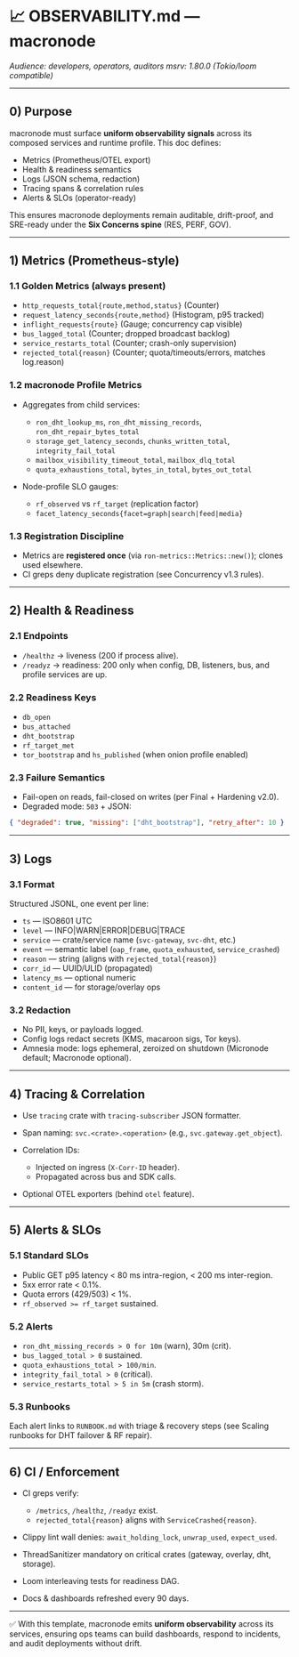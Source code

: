 

# 📈 OBSERVABILITY.md — macronode

*Audience: developers, operators, auditors*
*msrv: 1.80.0 (Tokio/loom compatible)*

---

## 0) Purpose

macronode must surface **uniform observability signals** across its composed services and runtime profile.
This doc defines:

* Metrics (Prometheus/OTEL export)
* Health & readiness semantics
* Logs (JSON schema, redaction)
* Tracing spans & correlation rules
* Alerts & SLOs (operator-ready)

This ensures macronode deployments remain auditable, drift-proof, and SRE-ready under the **Six Concerns spine** (RES, PERF, GOV).

---

## 1) Metrics (Prometheus-style)

### 1.1 Golden Metrics (always present)

* `http_requests_total{route,method,status}` (Counter)
* `request_latency_seconds{route,method}` (Histogram, p95 tracked)
* `inflight_requests{route}` (Gauge; concurrency cap visible)
* `bus_lagged_total` (Counter; dropped broadcast backlog)
* `service_restarts_total` (Counter; crash-only supervision)
* `rejected_total{reason}` (Counter; quota/timeouts/errors, matches log.reason)

### 1.2 macronode Profile Metrics

* Aggregates from child services:

  * `ron_dht_lookup_ms`, `ron_dht_missing_records`, `ron_dht_repair_bytes_total`
  * `storage_get_latency_seconds`, `chunks_written_total`, `integrity_fail_total`
  * `mailbox_visibility_timeout_total`, `mailbox_dlq_total`
  * `quota_exhaustions_total`, `bytes_in_total`, `bytes_out_total`
* Node-profile SLO gauges:

  * `rf_observed` vs `rf_target` (replication factor)
  * `facet_latency_seconds{facet=graph|search|feed|media}`

### 1.3 Registration Discipline

* Metrics are **registered once** (via `ron-metrics::Metrics::new()`); clones used elsewhere.
* CI greps deny duplicate registration (see Concurrency v1.3 rules).

---

## 2) Health & Readiness

### 2.1 Endpoints

* `/healthz` → liveness (200 if process alive).
* `/readyz` → readiness: 200 only when config, DB, listeners, bus, and profile services are up.

### 2.2 Readiness Keys

* `db_open`
* `bus_attached`
* `dht_bootstrap`
* `rf_target_met`
* `tor_bootstrap` and `hs_published` (when onion profile enabled)

### 2.3 Failure Semantics

* Fail-open on reads, fail-closed on writes (per Final + Hardening v2.0).
* Degraded mode: `503` + JSON:

```json
{ "degraded": true, "missing": ["dht_bootstrap"], "retry_after": 10 }
```

---

## 3) Logs

### 3.1 Format

Structured JSONL, one event per line:

* `ts` — ISO8601 UTC
* `level` — INFO|WARN|ERROR|DEBUG|TRACE
* `service` — crate/service name (`svc-gateway`, `svc-dht`, etc.)
* `event` — semantic label (`oap_frame`, `quota_exhausted`, `service_crashed`)
* `reason` — string (aligns with `rejected_total{reason}`)
* `corr_id` — UUID/ULID (propagated)
* `latency_ms` — optional numeric
* `content_id` — for storage/overlay ops

### 3.2 Redaction

* No PII, keys, or payloads logged.
* Config logs redact secrets (KMS, macaroon sigs, Tor keys).
* Amnesia mode: logs ephemeral, zeroized on shutdown (Micronode default; Macronode optional).

---

## 4) Tracing & Correlation

* Use `tracing` crate with `tracing-subscriber` JSON formatter.
* Span naming: `svc.<crate>.<operation>` (e.g., `svc.gateway.get_object`).
* Correlation IDs:

  * Injected on ingress (`X-Corr-ID` header).
  * Propagated across bus and SDK calls.
* Optional OTEL exporters (behind `otel` feature).

---

## 5) Alerts & SLOs

### 5.1 Standard SLOs

* Public GET p95 latency < 80 ms intra-region, < 200 ms inter-region.
* 5xx error rate < 0.1%.
* Quota errors (429/503) < 1%.
* `rf_observed >= rf_target` sustained.

### 5.2 Alerts

* `ron_dht_missing_records > 0 for 10m` (warn), 30m (crit).
* `bus_lagged_total > 0` sustained.
* `quota_exhaustions_total > 100/min`.
* `integrity_fail_total > 0` (critical).
* `service_restarts_total > 5 in 5m` (crash storm).

### 5.3 Runbooks

Each alert links to `RUNBOOK.md` with triage & recovery steps (see Scaling runbooks for DHT failover & RF repair).

---

## 6) CI / Enforcement

* CI greps verify:

  * `/metrics`, `/healthz`, `/readyz` exist.
  * `rejected_total{reason}` aligns with `ServiceCrashed{reason}`.
* Clippy lint wall denies: `await_holding_lock`, `unwrap_used`, `expect_used`.
* ThreadSanitizer mandatory on critical crates (gateway, overlay, dht, storage).
* Loom interleaving tests for readiness DAG.
* Docs & dashboards refreshed every 90 days.

---

✅ With this template, macronode emits **uniform observability** across its services, ensuring ops teams can build dashboards, respond to incidents, and audit deployments without drift.
